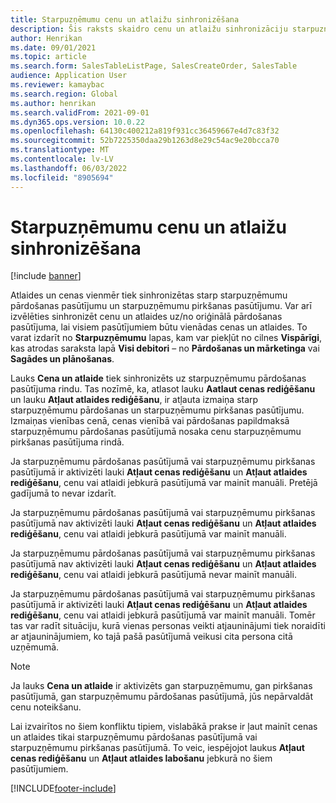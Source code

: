 ```yaml
---
title: Starpuzņēmumu cenu un atlaižu sinhronizēšana
description: Šis raksts skaidro cenu un atlaižu sinhronizāciju starpuzņēmumu pārdošanas un pirkšanas pasūtījumiem
author: Henrikan
ms.date: 09/01/2021
ms.topic: article
ms.search.form: SalesTableListPage, SalesCreateOrder, SalesTable
audience: Application User
ms.reviewer: kamaybac
ms.search.region: Global
ms.author: henrikan
ms.search.validFrom: 2021-09-01
ms.dyn365.ops.version: 10.0.22
ms.openlocfilehash: 64130c400212a819f931cc36459667e4d7c83f32
ms.sourcegitcommit: 52b7225350daa29b1263d8e29c54ac9e20bcca70
ms.translationtype: MT
ms.contentlocale: lv-LV
ms.lasthandoff: 06/03/2022
ms.locfileid: "8905694"
---
```

# <a name="synchronize-intercompany-prices-and-discounts"></a>Starpuzņēmumu cenu un atlaižu sinhronizēšana

[!include [banner](../../includes/banner.md)]

Atlaides un cenas vienmēr tiek sinhronizētas starp starpuzņēmumu pārdošanas pasūtījumu un starpuzņēmumu pirkšanas pasūtījumu. Var arī izvēlēties sinhronizēt cenu un atlaides uz/no oriģinālā pārdošanas pasūtījuma, lai visiem pasūtījumiem būtu vienādas cenas un atlaides. To varat izdarīt no **Starpuzņēmumu** lapas, kam var piekļūt no cilnes **Vispārīgi**, kas atrodas saraksta lapā **Visi debitori** – no **Pārdošanas un mārketinga** vai **Sagādes un plānošanas**.

Lauks **Cena un atlaide** tiek sinhronizēts uz starpuzņēmumu pārdošanas pasūtījuma rindu. Tas nozīmē, ka, atlasot lauku **Aatlaut cenas rediģēšanu** un lauku **Atļaut atlaides rediģēšanu**, ir atļauta izmaiņa starp starpuzņēmumu pārdošanas un starpuzņēmumu pirkšanas pasūtījumu. Izmaiņas vienības cenā, cenas vienībā vai pārdošanas papildmaksā starpuzņēmumu pārdošanas pasūtījumā nosaka cenu starpuzņēmumu pirkšanas pasūtījuma rindā.

Ja starpuzņēmumu pārdošanas pasūtījumā vai starpuzņēmumu pirkšanas pasūtījumā ir aktivizēti lauki **Atļaut cenas rediģēšanu** un **Atļaut atlaides rediģēšanu**, cenu vai atlaidi jebkurā pasūtījumā var mainīt manuāli. Pretējā gadījumā to nevar izdarīt.

Ja starpuzņēmumu pārdošanas pasūtījumā vai starpuzņēmumu pirkšanas pasūtījumā nav aktivizēti lauki **Atļaut cenas rediģēšanu** un **Atļaut atlaides rediģēšanu**, cenu vai atlaidi jebkurā pasūtījumā var mainīt manuāli.

Ja starpuzņēmumu pārdošanas pasūtījumā vai starpuzņēmumu pirkšanas pasūtījumā nav aktivizēti lauki **Atļaut cenas rediģēšanu** un **Atļaut atlaides rediģēšanu**, cenu vai atlaidi jebkurā pasūtījumā nevar mainīt manuāli.

Ja starpuzņēmumu pārdošanas pasūtījumā vai starpuzņēmumu pirkšanas pasūtījumā ir aktivizēti lauki **Atļaut cenas rediģēšanu** un **Atļaut atlaides rediģēšanu**, cenu vai atlaidi jebkurā pasūtījumā var mainīt manuāli. Tomēr tas var radīt situāciju, kurā vienas personas veikti atjauninājumi tiek noraidīti ar atjauninājumiem, ko tajā pašā pasūtījumā veikusi cita persona citā uzņēmumā.

> [!NOTE]
> Ja lauks **Cena un atlaide** ir aktivizēts gan starpuzņēmumu, gan pirkšanas pasūtījumā, gan starpuzņēmumu pārdošanas pasūtījumā, jūs nepārvaldāt cenu noteikšanu.

Lai izvairītos no šiem konfliktu tipiem, vislabākā prakse ir ļaut mainīt cenas un atlaides tikai starpuzņēmumu pārdošanas pasūtījumā vai starpuzņēmumu pirkšanas pasūtījumā. To veic, iespējojot laukus **Atļaut cenas rediģēšanu** un **Atļaut atlaides labošanu** jebkurā no šiem pasūtījumiem.

[!INCLUDE[footer-include](../../includes/footer-banner.md)]
